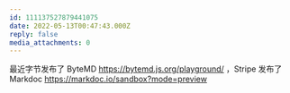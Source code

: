```yaml
---
id: 111137527879441075
date: 2022-05-13T00:47:43.000Z
reply: false
media_attachments: 0
---
```


最近字节发布了 ByteMD https://bytemd.js.org/playground/ ，Stripe 发布了 Markdoc https://markdoc.io/sandbox?mode=preview 

